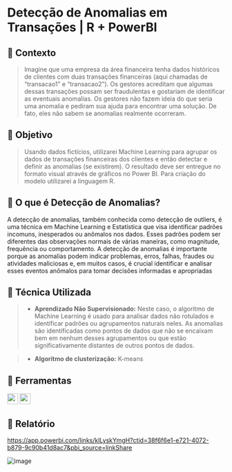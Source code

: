 # Detecção de Anomalias em Transações  | R + PowerBI
## :pushpin: Contexto

> Imagine que uma empresa da área financeira tenha dados históricos de clientes com duas transações financeiras (aqui chamadas de “transacao1” e “transacao2”). Os gestores acreditam que algumas dessas transações possam ser fraudulentas e gostariam de identificar as eventuais anomalias. Os gestores não fazem ideia do que seria uma anomalia e pediram sua ajuda para encontrar uma solução. De fato, eles não sabem se anomalias realmente ocorreram. 

## 📌 Objetivo
> Usando dados fictícios, utilizarei Machine Learning para agrupar os dados de transações financeiras dos clientes e então detectar e definir as anomalias (se existirem). O resultado deve ser entregue no formato visual através de gráficos no Power BI. Para criação do modelo utilizarei a linguagem R.

## :pushpin: O que é Detecção de Anomalias?

A detecção de anomalias, também conhecida como detecção de outliers, é uma técnica em  Machine  Learning  e Estatística  que  visa  identificar  padrões  incomuns,  inesperados  ou anômalos nos dados. Esses padrões podem ser diferentes das observações normais de várias maneiras,  como  magnitude,  frequência  ou  comportamento.  A  detecção  de  anomalias  é importante porque as anomalias podem indicar problemas, erros, falhas, fraudes ou atividades maliciosas e, em muitos casos, é crucial identificar e analisar esses eventos anômalos para tomar decisões informadas e apropriadas

## 📌 Técnica Utilizada

> * **Aprendizado Não Supervisionado:** Neste caso, o algoritmo de Machine Learning é usado para analisar dados não rotulados e identificar padrões ou agrupamentos naturais neles. As anomalias são identificadas como pontos de dados que não se encaixam bem em nenhum desses agrupamentos ou que estão significativamente distantes de outros pontos de dados.

> * **Algoritmo de clusterização:**  K-means

## 📌 Ferramentas 
<img height='25px' src='https://img.shields.io/badge/R Language-3B3B3B?style=for-the-badge&logo=R&logoColor=white'/>
<img height='25px' src='https://img.shields.io/badge/Power BI-FFCC00?style=for-the-badge&logo=powerbi&logoColor=black'/>


## :pushpin: Relatório 

https://app.powerbi.com/links/klLyskYmgH?ctid=38f6f6e1-e721-4072-b879-9c90b41d8ac7&pbi_source=linkShare

![image](https://github.com/MatheusMalta002/POWER-BI/assets/104574086/7b98384f-2f54-4cb6-a703-b4c2ca9f85b2)

